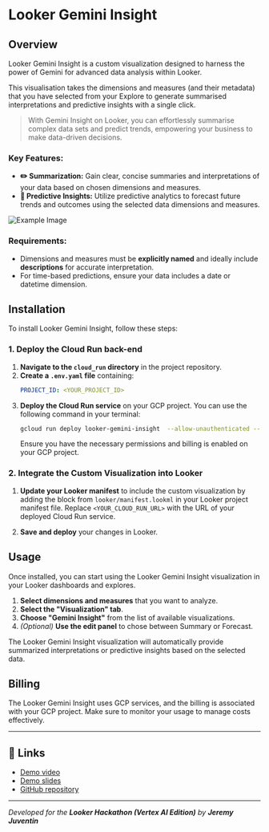 # Looker Gemini Insight

## Overview

Looker Gemini Insight is a custom visualization designed to harness the power of Gemini for advanced data analysis within Looker. 

This visualisation takes the dimensions and measures (and their metadata) that you have selected from your Explore to generate summarised interpretations and predictive insights with a single click.

> With Gemini Insight on Looker, you can effortlessly summarise complex data sets and predict trends, empowering your business to make data-driven decisions.

### Key Features:
- **✏️ Summarization:** Gain clear, concise summaries and interpretations of your data based on chosen dimensions and measures.
- **🔮 Predictive Insights:** Utilize predictive analytics to forecast future trends and outcomes using the selected data dimensions and measures. 

![Example Image](https://media.licdn.com/dms/image/D4E22AQGrsF8GbgfHjQ/feedshare-shrink_1280/0/1719472826939?e=1722470400&v=beta&t=c0j7v_7wFs454Vk7jQTdHPGC_FK3RKA44UvdjAKQUA0)

### Requirements:
- Dimensions and measures must be **explicitly named** and ideally include **descriptions** for accurate interpretation.
- For time-based predictions, ensure your data includes a date or datetime dimension.

## Installation

To install Looker Gemini Insight, follow these steps:

### 1. Deploy the Cloud Run back-end

1. **Navigate to the `cloud_run` directory** in the project repository.
2. **Create a `.env.yaml` file** containing:
   ```yaml
   PROJECT_ID: <YOUR_PROJECT_ID>
   ```
2. **Deploy the Cloud Run service** on your GCP project. You can use the following command in your terminal:
   ```sh
   gcloud run deploy looker-gemini-insight  --allow-unauthenticated --env-vars-file=.env.yaml --source .
   ```
   Ensure you have the necessary permissions and billing is enabled on your GCP project.

### 2. Integrate the Custom Visualization into Looker

1. **Update your Looker manifest** to include the custom visualization by adding the block from `looker/manifest.lookml` in your Looker project manifest file. Replace `<YOUR_CLOUD_RUN_URL>` with the URL of your deployed Cloud Run service.

2. **Save and deploy** your changes in Looker.

## Usage

Once installed, you can start using the Looker Gemini Insight visualization in your Looker dashboards and explores.

1. **Select dimensions and measures** that you want to analyze.
2. **Select the "Visualization" tab**.
3. **Choose "Gemini Insight"** from the list of available visualizations.
4. *(Optional)* **Use the edit panel** to chose between Summary or Forecast.

The Looker Gemini Insight visualization will automatically provide summarized interpretations or predictive insights based on the selected data.

## Billing

The Looker Gemini Insight uses GCP services, and the billing is associated with your GCP project. Make sure to monitor your usage to manage costs effectively.

---

## 🔗 Links

- [Demo video](https://www.youtube.com/watch?v=mw-2q68RqFw)
- [Demo slides](https://docs.google.com/presentation/d/1j6oT0jyhlEQ-FOplNH7we63KS4N70ydpaqhiJ14St3c/edit?usp=sharing)
- [GitHub repository](https://github.com/Juventin/looker_gemini_insight)

---

*Developed for the ***Looker Hackathon (Vertex AI Edition)*** by ***Jeremy Juventin****